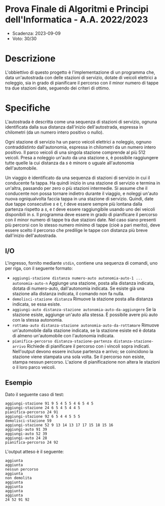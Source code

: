 # Prova Finale di Algoritmi e Principi dell'Informatica - A.A. 2022/2023

- Scadenza: 2023-09-09
- Voto: 30/30

# Descrizione

L'obbiettivo di questo progetto è l'implementazione di un programma che, data un'autostrada con delle stazioni di servizio, dotate di veicoli elettrici a noleggio, sia in grado di pianificare il percorso con il minor numero di tappe tra due stazioni date, seguendo dei criteri di ottimo.

# Specifiche

L'autostrada è descritta come una sequenza di stazioni di servizio, ognuna identificata dalla sua distanza dall'inizio dell'autostrada, espressa in chilometri (da un numero intero positivo o nullo).

Ogni stazione di servizio ha un parco veicoli elettrici a noleggio, ognuno contraddistinto dall'autonomia, espressa in chilometri da un numero intero positivo. Il parco veicoli di una singola stazione comprende al più 512 veicoli. Presa a noleggio un'auto da una stazione $s$, è possibile raggiungere tutte quelle la cui distanza da $s$ è minore o uguale all'autonomia dell'automobile.

Un viaggio è identificato da una sequenza di stazioni di servizio in cui il conducente fa tappa. Ha quindi inizio in una stazione di servizio e termina in un'altra, passando per zero o più stazioni intermedie. Si assume che il conducente non possa tornare indietro durante il viaggio, e noleggi un'auto nuova ogniqualvolta faccia tappa in una stazione di servizio. Quindi, date due tappe consecutive $s$ e $t$, $t$ deve essere sempre più lontana dalla partenza rispetto a $s$, e $t$ deve essere raggiungibile usando uno dei veicoli disponibili in $s$. Il programma deve essere in grado di pianificare il percorso con il minor numero di tappe tra due stazioni date. Nel caso siano presenti più percorsi con lo stesso numero minimo di tappe (cioè a pari merito), deve essere scelto il percorso che predilige le tappe con distanza più breve dall'inizio dell'autostrada.

## I/O

L'ingresso, fornito mediante `stdin`, contiene una sequenza di comandi, uno per riga, con il seguente formato:

- `aggiungi-stazione distanza numero-auto autonomia-auto-1 ... autonomia-auto-n` Aggiunge una stazione, posta alla distanza indicata, dotata di numero-auto, dall'autonomia indicata. Se esiste già una stazione alla distanza indicata, il comando non fa nulla.
- `demolisci-stazione distanza` Rimuove la stazione posta alla distanza indicata, se essa esiste.
- `aggiungi-auto distanza-stazione autonomia-auto-da-aggiungere` Se la stazione esiste, aggiunge un'auto alla stessa. È possibile avere più auto con la stessa autonomia.
- `rottama-auto distanza-stazione autonomia-auto-da-rottamare` Rimuove un'automobile dalla stazione indicata, se la stazione esiste ed è dotata di almeno un'automobile con l'autonomia indicata.
- `pianifica-percorso distanza-stazione-partenza distanza-stazione-arrivo` Richiede di pianificare il percorso con i vincoli sopra indicati. Nell'output devono essere incluse partenza e arrivo; se coincidono la stazione viene stampata una sola volta. Se il percorso non esiste, stampa nessun percorso. L'azione di pianificazione non altera le stazioni o il loro parco veicoli.

## Esempio

Dato il seguente caso di test:

```text
aggiungi-stazione 91 9 5 4 5 5 4 6 5 4 5
aggiungi-stazione 24 6 5 4 5 4 4 5
pianifica-percorso 24 91
aggiungi-stazione 92 6 5 4 4 5 5 5
demolisci-stazione 59
aggiungi-stazione 52 9 13 14 13 17 17 15 18 15 16
aggiungi-auto 91 39
aggiungi-auto 52 39
aggiungi-auto 24 28
pianifica-percorso 24 92
```

L'output atteso è il seguente:

```text
aggiunta
aggiunta
nessun percorso
aggiunta
non demolita
aggiunta
aggiunta
aggiunta
aggiunta
24 52 91 92
```

